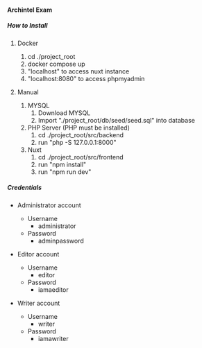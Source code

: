 #### Archintel Exam

##### How to Install
1. Docker
    1. cd ./project_root
    2. docker compose up
    3. "localhost" to access nuxt instance
    4. "localhost:8080" to access phpmyadmin

2. Manual
    1. MYSQL
        1. Download MYSQL
        2. Import "./project_root/db/seed/seed.sql" into database
    2. PHP Server (PHP must be installed)
        1. cd ./project_root/src/backend
        2. run "php -S 127.0.0.1:8000"
    3. Nuxt
        1. cd ./project_root/src/frontend
        2. run "npm install"
        3. run "npm run dev"


##### Credentials
* Administrator account
    - Username
        - administrator
    - Password
        - adminpassword

* Editor account
    - Username
        - editor
    - Password
        - iamaeditor

* Writer account
    - Username
        - writer
    - Password
        - iamawriter
